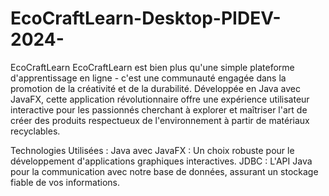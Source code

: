 # EcoCraftLearn-Desktop-PIDEV-2024-
EcoCraftLearn
EcoCraftLearn est bien plus qu'une simple plateforme d'apprentissage en ligne - c'est une communauté engagée dans la promotion de la créativité et de la durabilité. Développée en Java avec JavaFX, cette application révolutionnaire offre une expérience utilisateur interactive pour les passionnés cherchant à explorer et maîtriser l'art de créer des produits respectueux de l'environnement à partir de matériaux recyclables.

Technologies Utilisées :
Java avec JavaFX : Un choix robuste pour le développement d'applications graphiques interactives.
JDBC : L'API Java pour la communication avec notre base de données, assurant un stockage fiable de vos informations.
